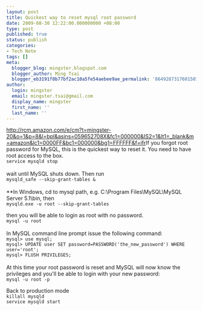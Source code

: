 ```yaml
---
layout: post
title: Quickest way to reset mysql root password
date: 2009-08-30 12:22:00.000000000 +08:00
type: post
published: true
status: publish
categories:
- Tech Note
tags: []
meta:
  blogger_blog: mingster.blogspot.com
  blogger_author: Ming Tsai
  blogger_eb3191f8b77bf2ac10a5fe54aebee9ae_permalink: '864928731760150177'
author:
  login: mingster
  email: mingster.tsai@gmail.com
  display_name: mingster
  first_name: ''
  last_name: ''
---
```

<p><a href="http://rcm.amazon.com/e/cm?t=mingster-20&#038;o=1&#038;p=8&#038;l=bpl&#038;asins=059652708X&#038;fc1=000000&#038;IS2=1&#038;lt1=_blank&#038;m=amazon&#038;lc1=0000FF&#038;bc1=000000&#038;bg1=FFFFFF&#038;f=ifr">http://rcm.amazon.com/e/cm?t=mingster-20&#038;o=1&#038;p=8&#038;l=bpl&#038;asins=059652708X&#038;fc1=000000&#038;IS2=1&#038;lt1=_blank&#038;m=amazon&#038;lc1=0000FF&#038;bc1=000000&#038;bg1=FFFFFF&#038;f=ifr</a>If you forgot root password for MySQL, this is the quickest way to reset it. You need to have root access to the box.<br /><code>service mysqld stop<br /></code><br />wait until MySQL shuts down. Then run<br /><code>mysqld_safe --skip-grant-tables &amp;<br /></code><br />**In Windows, cd to mysql path, e.g. C:\Program Files\MySQL\MySQL Server 5.1\bin, then<br /><code>mysqld.exe -u root --skip-grant-tables<br /></code></p>
<p>then you will be able to login as root with no password.<br /><code>mysql -u root<br /></code><br />In MySQL command line prompt issue the following command:<br /><code>mysql&gt; use mysql;<br />mysql&gt; UPDATE user SET password=PASSWORD('the_new_password') WHERE user='root';<br />mysql&gt; FLUSH PRIVILEGES;<br /></code><br />At this time your root password is reset and MySQL will now know the privileges and you'll be able to login with your new password:<br /><code>mysql -u root -p<br /></code></p>
<p>Back to production mode<br /><code>killall mysqld<br />service mysqld start<br /></code></p>
